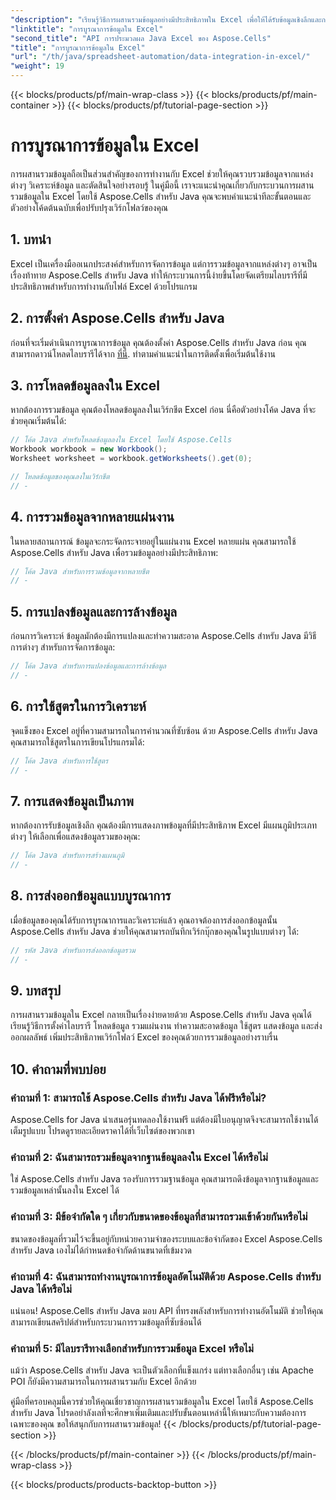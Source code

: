 ```yaml
---
"description": "เรียนรู้วิธีการผสานรวมข้อมูลอย่างมีประสิทธิภาพใน Excel เพื่อให้ได้รับข้อมูลเชิงลึกและการตัดสินใจที่ดีขึ้น คำแนะนำแบบทีละขั้นตอนพร้อมโค้ดต้นฉบับโดยใช้ Aspose.Cells สำหรับ Java"
"linktitle": "การบูรณาการข้อมูลใน Excel"
"second_title": "API การประมวลผล Java Excel ของ Aspose.Cells"
"title": "การบูรณาการข้อมูลใน Excel"
"url": "/th/java/spreadsheet-automation/data-integration-in-excel/"
"weight": 19
---
```


{{< blocks/products/pf/main-wrap-class >}}
{{< blocks/products/pf/main-container >}}
{{< blocks/products/pf/tutorial-page-section >}}

# การบูรณาการข้อมูลใน Excel


การผสานรวมข้อมูลถือเป็นส่วนสำคัญของการทำงานกับ Excel ช่วยให้คุณรวบรวมข้อมูลจากแหล่งต่างๆ วิเคราะห์ข้อมูล และตัดสินใจอย่างรอบรู้ ในคู่มือนี้ เราจะแนะนำคุณเกี่ยวกับกระบวนการผสานรวมข้อมูลใน Excel โดยใช้ Aspose.Cells สำหรับ Java คุณจะพบคำแนะนำทีละขั้นตอนและตัวอย่างโค้ดต้นฉบับเพื่อปรับปรุงเวิร์กโฟลว์ของคุณ

## 1. บทนำ

Excel เป็นเครื่องมืออเนกประสงค์สำหรับการจัดการข้อมูล แต่การรวมข้อมูลจากแหล่งต่างๆ อาจเป็นเรื่องท้าทาย Aspose.Cells สำหรับ Java ทำให้กระบวนการนี้ง่ายขึ้นโดยจัดเตรียมไลบรารีที่มีประสิทธิภาพสำหรับการทำงานกับไฟล์ Excel ด้วยโปรแกรม

## 2. การตั้งค่า Aspose.Cells สำหรับ Java

ก่อนที่จะเริ่มดำเนินการบูรณาการข้อมูล คุณต้องตั้งค่า Aspose.Cells สำหรับ Java ก่อน คุณสามารถดาวน์โหลดไลบรารีได้จาก [ที่นี่](https://releases.aspose.com/cells/java/). ทำตามคำแนะนำในการติดตั้งเพื่อเริ่มต้นใช้งาน

## 3. การโหลดข้อมูลลงใน Excel

หากต้องการรวมข้อมูล คุณต้องโหลดข้อมูลลงในเวิร์กชีต Excel ก่อน นี่คือตัวอย่างโค้ด Java ที่จะช่วยคุณเริ่มต้นได้:

```java
// โค้ด Java สำหรับโหลดข้อมูลลงใน Excel โดยใช้ Aspose.Cells
Workbook workbook = new Workbook();
Worksheet worksheet = workbook.getWorksheets().get(0);

// โหลดข้อมูลของคุณลงในเวิร์กชีต
// -
```

## 4. การรวมข้อมูลจากหลายแผ่นงาน

ในหลายสถานการณ์ ข้อมูลจะกระจัดกระจายอยู่ในแผ่นงาน Excel หลายแผ่น คุณสามารถใช้ Aspose.Cells สำหรับ Java เพื่อรวมข้อมูลอย่างมีประสิทธิภาพ:

```java
// โค้ด Java สำหรับการรวมข้อมูลจากหลายชีต
// -
```

## 5. การแปลงข้อมูลและการล้างข้อมูล

ก่อนการวิเคราะห์ ข้อมูลมักต้องมีการแปลงและทำความสะอาด Aspose.Cells สำหรับ Java มีวิธีการต่างๆ สำหรับการจัดการข้อมูล:

```java
// โค้ด Java สำหรับการแปลงข้อมูลและการล้างข้อมูล
// -
```

## 6. การใช้สูตรในการวิเคราะห์

จุดแข็งของ Excel อยู่ที่ความสามารถในการคำนวณที่ซับซ้อน ด้วย Aspose.Cells สำหรับ Java คุณสามารถใช้สูตรในการเขียนโปรแกรมได้:

```java
// โค้ด Java สำหรับการใช้สูตร
// -
```

## 7. การแสดงข้อมูลเป็นภาพ

หากต้องการรับข้อมูลเชิงลึก คุณต้องมีการแสดงภาพข้อมูลที่มีประสิทธิภาพ Excel มีแผนภูมิประเภทต่างๆ ให้เลือกเพื่อแสดงข้อมูลรวมของคุณ:

```java
// โค้ด Java สำหรับการสร้างแผนภูมิ
// -
```

## 8. การส่งออกข้อมูลแบบบูรณาการ

เมื่อข้อมูลของคุณได้รับการบูรณาการและวิเคราะห์แล้ว คุณอาจต้องการส่งออกข้อมูลนั้น Aspose.Cells สำหรับ Java ช่วยให้คุณสามารถบันทึกเวิร์กบุ๊กของคุณในรูปแบบต่างๆ ได้:

```java
// รหัส Java สำหรับการส่งออกข้อมูลรวม
// -
```

## 9. บทสรุป

การผสานรวมข้อมูลใน Excel กลายเป็นเรื่องง่ายดายด้วย Aspose.Cells สำหรับ Java คุณได้เรียนรู้วิธีการตั้งค่าไลบรารี โหลดข้อมูล รวมแผ่นงาน ทำความสะอาดข้อมูล ใช้สูตร แสดงข้อมูล และส่งออกผลลัพธ์ เพิ่มประสิทธิภาพเวิร์กโฟลว์ Excel ของคุณด้วยการรวมข้อมูลอย่างราบรื่น

## 10. คำถามที่พบบ่อย

### คำถามที่ 1: สามารถใช้ Aspose.Cells สำหรับ Java ได้ฟรีหรือไม่?

Aspose.Cells for Java นำเสนอรุ่นทดลองใช้งานฟรี แต่ต้องมีใบอนุญาตจึงจะสามารถใช้งานได้เต็มรูปแบบ โปรดดูรายละเอียดราคาได้ที่เว็บไซต์ของพวกเขา

### คำถามที่ 2: ฉันสามารถรวมข้อมูลจากฐานข้อมูลลงใน Excel ได้หรือไม่

ใช่ Aspose.Cells สำหรับ Java รองรับการรวมฐานข้อมูล คุณสามารถดึงข้อมูลจากฐานข้อมูลและรวมข้อมูลเหล่านั้นลงใน Excel ได้

### คำถามที่ 3: มีข้อจำกัดใด ๆ เกี่ยวกับขนาดของข้อมูลที่สามารถรวมเข้าด้วยกันหรือไม่

ขนาดของข้อมูลที่รวมไว้จะขึ้นอยู่กับหน่วยความจำของระบบและข้อจำกัดของ Excel Aspose.Cells สำหรับ Java เองไม่ได้กำหนดข้อจำกัดด้านขนาดที่เข้มงวด

### คำถามที่ 4: ฉันสามารถทำงานบูรณาการข้อมูลอัตโนมัติด้วย Aspose.Cells สำหรับ Java ได้หรือไม่

แน่นอน! Aspose.Cells สำหรับ Java มอบ API ที่ทรงพลังสำหรับการทำงานอัตโนมัติ ช่วยให้คุณสามารถเขียนสคริปต์สำหรับกระบวนการรวมข้อมูลที่ซับซ้อนได้

### คำถามที่ 5: มีไลบรารีทางเลือกสำหรับการรวมข้อมูล Excel หรือไม่

แม้ว่า Aspose.Cells สำหรับ Java จะเป็นตัวเลือกที่แข็งแกร่ง แต่ทางเลือกอื่นๆ เช่น Apache POI ก็ยังมีความสามารถในการผสานรวมกับ Excel อีกด้วย

คู่มือที่ครอบคลุมนี้ควรช่วยให้คุณเชี่ยวชาญการผสานรวมข้อมูลใน Excel โดยใช้ Aspose.Cells สำหรับ Java โปรดอย่าลังเลที่จะศึกษาเพิ่มเติมและปรับขั้นตอนเหล่านี้ให้เหมาะกับความต้องการเฉพาะของคุณ ขอให้สนุกกับการผสานรวมข้อมูล!
{{< /blocks/products/pf/tutorial-page-section >}}

{{< /blocks/products/pf/main-container >}}
{{< /blocks/products/pf/main-wrap-class >}}

{{< blocks/products/products-backtop-button >}}